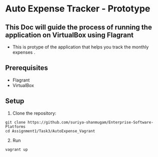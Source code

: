 # Auto Expense Tracker - Prototype

## This Doc will guide the process of running the application on VirtualBox using Flagrant 

- This is protype of the application that helps you track the monthly expenses . 

## Prerequisites

- Flagrant
- VirtualBox


## Setup

1. Clone the repository:
```
git clone https://github.com/suriya-shanmugam/Enterprise-Software-Platforms
cd Assignment1/Task3/AutoExpense_Vagrant
```
2. Run
```
vagrant up
```   